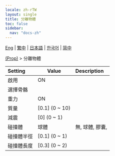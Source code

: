 ```yaml
---
locale: zh-rTW
layout: single
title: 分離物體
toc: false
sidebar:
  nav: "docs-zh"
---
```

[Eng](/dancexr/menu/2025.4/prop/detach_object) | [繁中](/tw/dancexr/menu/2025.4/prop/detach_object) | [日本語](/jp/dancexr/menu/2025.4/prop/detach_object) | [한국어](/kr/dancexr/menu/2025.4/prop/detach_object) | [简中](/zh/dancexr/menu/2025.4/prop/detach_object)

[(Prop)](../menu#(Prop)) > 分離物體



| Setting | Value | Description |
| :--- | --- | :--- |
| 啟用 | ON | 
| 選擇骨骼 || 
| 重力 | ON | 
| 質量 | [0.1] (0 ~ 10) | 
| 減震 | [0] (0 ~ 1) | 
| 碰撞體 | 球體 | 無, 球體, 膠囊, 
| 碰撞體半徑 | [0.1] (0 ~ 1) | 
| 碰撞體長度 | [0.3] (0 ~ 2) | 
